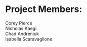 # Project Members:
Corey Pierce <br />
Nicholas Kaegi <br />
Chad Andreniuk <br />
Isabella Scaravaglione <br />
